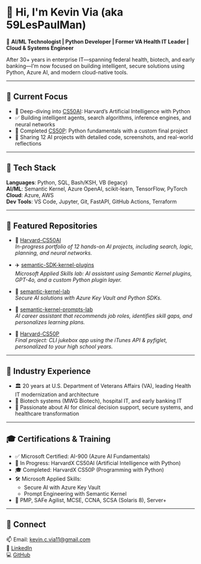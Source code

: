 # 👋 Hi, I'm Kevin Via (aka 59LesPaulMan)

🎯 **AI/ML Technologist | Python Developer | Former VA Health IT Leader | Cloud & Systems Engineer**

After 30+ years in enterprise IT—spanning federal health, biotech, and early banking—I’m now focused on building intelligent, secure solutions using Python, Azure AI, and modern cloud-native tools.

---

## 🚀 Current Focus

- 🧠 Deep-diving into [CS50AI](https://github.com/59LesPaulMan/Harvard-CS50AI): Harvard’s Artificial Intelligence with Python  
- ✅ Building intelligent agents, search algorithms, inference engines, and neural networks  
- 📘 Completed [CS50P](https://github.com/59LesPaulMan/Harvard-CS50P): Python fundamentals with a custom final project  
- 🧪 Sharing 12 AI projects with detailed code, screenshots, and real-world reflections

---

## 🧰 Tech Stack

**Languages**: Python, SQL, Bash/KSH, VB (legacy)  
**AI/ML**: Semantic Kernel, Azure OpenAI, scikit-learn, TensorFlow, PyTorch  
**Cloud**: Azure, AWS  
**Dev Tools**: VS Code, Jupyter, Git, FastAPI, GitHub Actions, Terraform

---

## 🔬 Featured Repositories

- 📘 [Harvard-CS50AI](https://github.com/59LesPaulMan/Harvard-CS50AI)  
  _In-progress portfolio of 12 hands-on AI projects, including search, logic, planning, and neural networks._

- ✈️ [semantic-SDK-kernel-plugins](https://github.com/59LesPaulMan/semantic-SDK-kernel-plugins)  
  _Microsoft Applied Skills lab: AI assistant using Semantic Kernel plugins, GPT-4o, and a custom Python plugin layer._

- 🔐 [semantic-kernel-lab](https://github.com/59LesPaulMan/semantic-kernel-lab)  
  _Secure AI solutions with Azure Key Vault and Python SDKs._

- 🤖 [semantic-kernel-prompts-lab](https://github.com/59LesPaulMan/semantic-kernel-prompts-lab)  
  _AI career assistant that recommends job roles, identifies skill gaps, and personalizes learning plans._

- 📘 [Harvard-CS50P](https://github.com/59LesPaulMan/Harvard-CS50P)  
  _Final project: CLI jukebox app using the iTunes API & pyfiglet, personalized to your high school years._

---

## 🏥 Industry Experience

- 🏛️ 20 years at U.S. Department of Veterans Affairs (VA), leading Health IT modernization and architecture
- 🔬 Biotech systems (MWG Biotech), hospital IT, and early banking IT
- 🎯 Passionate about AI for clinical decision support, secure systems, and healthcare transformation

---

## 🎓 Certifications & Training

- ✅ Microsoft Certified: AI-900 (Azure AI Fundamentals)
- 📘 In Progress: HarvardX CS50AI (Artificial Intelligence with Python)
- 🎓 Completed: HarvardX CS50P (Programming with Python)
- 🛠️ Microsoft Applied Skills:
  - Secure AI with Azure Key Vault  
  - Prompt Engineering with Semantic Kernel
- 📜 PMP, SAFe Agilist, MCSE, CCNA, SCSA (Solaris 8), Server+

---

## 🤝 Connect

📫 Email: kevin.c.via11@gmail.com  
🔗 [LinkedIn](https://www.linkedin.com/in/kevin-c-via)  
💻 [GitHub](https://github.com/59LesPaulMan)

